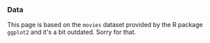 ### Data

This page is based on the `movies` dataset provided by the R package `ggplot2` and it's a bit outdated. Sorry for that.
